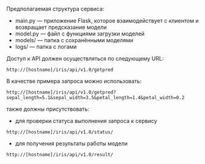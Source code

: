 
Предполагаемая структура сервиса:

- main.py — приложение Flask, которое взаимодействует с клиентом и возвращает предсказание модели
- model.py — файл с функциями загрузки моделей
- models/ — папка с сохранёнными моделями
- logs/ — папка с логами

Доступ к API должен осуществляться по следующему URL:

`http://[hostname]/iris/api/v1.0/getpred`

В качестве примера запроса можно использовать:

`http://[hostname]/iris/api/v1.0/getpred?sepal_length=5.1&sepal_width=3.5&petal_length=1.4&petal_width=0.2`

также должны присутствовать:

- для проверки статуса выполнения запроса к сервису

`http://[hostname]/iris/api/v1.0/status/`

- для получения результаты работы модели

`http://[hostname]/iris/api/v1.0/result/`
